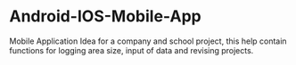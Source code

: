 # Android-IOS-Mobile-App
Mobile Application Idea for a company and school project, this help contain functions for logging area size, input of data and revising projects.
